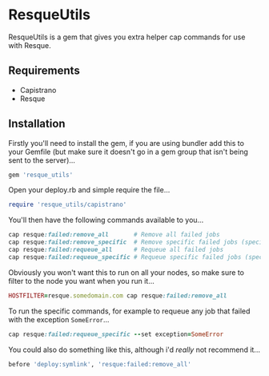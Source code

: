 # ResqueUtils

ResqueUtils is a gem that gives you extra helper cap commands for use with Resque.

## Requirements

* Capistrano
* Resque

## Installation

Firstly you'll need to install the gem, if you are using bundler add this to your Gemfile (but make sure it doesn't go in a gem group that isn't being sent to the server)...

``` ruby
gem 'resque_utils'
```
    
Open your deploy.rb and simple require the file...

``` ruby
require 'resque_utils/capistrano'
```
    
You'll then have the following commands available to you...

``` ruby
cap resque:failed:remove_all       # Remove all failed jobs
cap resque:failed:remove_specific  # Remove specific failed jobs (specify with '--set exception=SomeError')
cap resque:failed:requeue_all      # Requeue all failed jobs
cap resque:failed:requeue_specific # Requeue specific failed jobs (specify with '--set exception=SomeError')
```

Obviously you won't want this to run on all your nodes, so make sure to filter to the node you want when you run it...

``` ruby
HOSTFILTER=resque.somedomain.com cap resque:failed:remove_all
```

To run the specific commands, for example to requeue any job that failed with the exception ``` SomeError ```...

``` ruby
cap resque:failed:requeue_specific --set exception=SomeError
```
    
You could also do something like this, although i'd *really* not recommend it...

``` ruby
before 'deploy:symlink', 'resque:failed:remove_all'
```